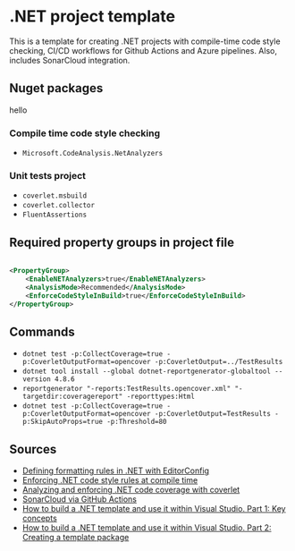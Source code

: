 # .NET project template

This is a template for creating .NET projects with compile-time code style checking, CI/CD workflows for Github Actions
and Azure pipelines.
Also, includes SonarCloud integration.

## Nuget packages
hello
### Compile time code style checking

- `Microsoft.CodeAnalysis.NetAnalyzers`

### Unit tests project

- `coverlet.msbuild`
- `coverlet.collector`
- `FluentAssertions`

## Required property groups in project file

```xml

<PropertyGroup>
    <EnableNETAnalyzers>true</EnableNETAnalyzers>
    <AnalysisMode>Recommended</AnalysisMode>
    <EnforceCodeStyleInBuild>true</EnforceCodeStyleInBuild>
</PropertyGroup>
```

## Commands

- `dotnet test -p:CollectCoverage=true -p:CoverletOutputFormat=opencover -p:CoverletOutput=../TestResults`
- `dotnet tool install --global dotnet-reportgenerator-globaltool --version 4.8.6`
- `reportgenerator "-reports:TestResults.opencover.xml" "-targetdir:coveragereport" -reporttypes:Html`
- `dotnet test -p:CollectCoverage=true -p:CoverletOutputFormat=opencover -p:CoverletOutput=TestResults -p:SkipAutoProps=true -p:Threshold=80`

## Sources

- [Defining formatting rules in .NET with EditorConfig](https://blog.genezini.com/p/defining-formatting-rules-in-.net-with-editorconfig)
- [Enforcing .NET code style rules at compile time](https://blog.genezini.com/p/enforcing-.net-code-style-rules-at-compile-time)
- [Analyzing and enforcing .NET code coverage with coverlet](https://blog.genezini.com/p/analyzing-and-enforcing-.net-code-coverage-with-coverlet)
- [SonarCloud via GitHub Actions](https://github.com/kolosovpetro/SonarCloudViaGithubActions)
- [How to build a .NET template and use it within Visual Studio. Part 1: Key concepts](https://www.mytechramblings.com/posts/create-dotnet-templates-for-visual-studio-part-1/)
- [How to build a .NET template and use it within Visual Studio. Part 2: Creating a template package](https://www.mytechramblings.com/posts/create-dotnet-templates-for-visual-studio-part-2/)
